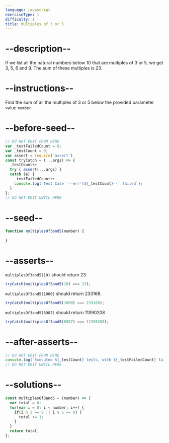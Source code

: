 ```yaml
---
language: javascript
exerciseType: 1
difficulty: 1
title: Multiples of 3 or 5
---
```


# --description--

If we list all the natural numbers below 10 that are multiples of 3 or 5, we get 3, 5, 6 and 9. The sum of these multiples is 23.

# --instructions--

Find the sum of all the multiples of 3 or 5 below the provided parameter value `number`.

# --before-seed--

```javascript
// DO NOT EDIT FROM HERE
var _testFailedCount = 0;
var _testCount = 0;
var assert = require('assert')
const tryCatch = (...args) => {
  _testCount++
  try { assert(...args) }
  catch (e) {
    _testFailedCount++
    console.log(`Test Case '--err-t${_testCount}--' failed`);
  }
};
// DO NOT EDIT UNTIL HERE
```

# --seed--

```javascript
function multiplesOf3and5(number) {
  
}
```

# --asserts--

`multiplesOf3and5(10)` should return 23.

```javascript
tryCatch(multiplesOf3and5(10) === 23);
```

`multiplesOf3and5(1000)` should return 233168.

```javascript
tryCatch(multiplesOf3and5(1000) === 233168);
```

`multiplesOf3and5(6987)` should return 11390208

```javascript
tryCatch(multiplesOf3and5(6987) === 11390208);
```

# --after-asserts--

```javascript
// DO NOT EDIT FROM HERE 
console.log(`Executed ${_testCount} tests, with ${_testFailedCount} failures`);
// DO NOT EDIT UNTIL HERE
```

# --solutions--

```javascript
const multiplesOf3and5 = (number) => {
  var total = 0;
  for(var i = 0; i < number; i++) {
    if(i % 3 == 0 || i % 5 == 0) {
      total += 1;
    }
  }
  return total;
};
```
